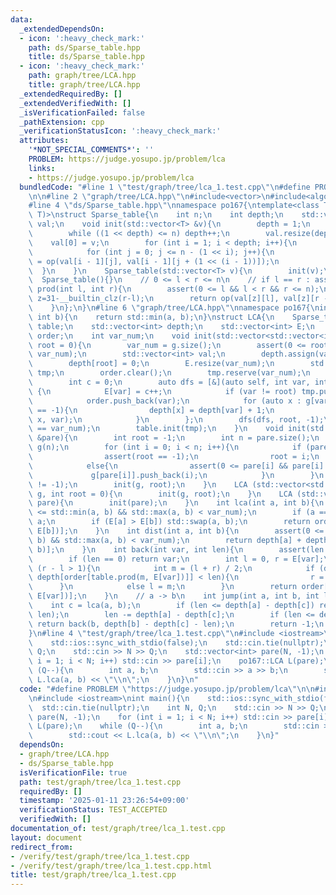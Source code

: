 ```yaml
---
data:
  _extendedDependsOn:
  - icon: ':heavy_check_mark:'
    path: ds/Sparse_table.hpp
    title: ds/Sparse_table.hpp
  - icon: ':heavy_check_mark:'
    path: graph/tree/LCA.hpp
    title: graph/tree/LCA.hpp
  _extendedRequiredBy: []
  _extendedVerifiedWith: []
  _isVerificationFailed: false
  _pathExtension: cpp
  _verificationStatusIcon: ':heavy_check_mark:'
  attributes:
    '*NOT_SPECIAL_COMMENTS*': ''
    PROBLEM: https://judge.yosupo.jp/problem/lca
    links:
    - https://judge.yosupo.jp/problem/lca
  bundledCode: "#line 1 \"test/graph/tree/lca_1.test.cpp\"\n#define PROBLEM \"https://judge.yosupo.jp/problem/lca\"\
    \n\n#line 2 \"graph/tree/LCA.hpp\"\n#include<vector>\n#include<algorithm>\n#include<cassert>\n\
    #line 4 \"ds/Sparse_table.hpp\"\nnamespace po167{\ntemplate<class T, T(*op)(T,\
    \ T)>\nstruct Sparse_table{\n    int n;\n    int depth;\n    std::vector<std::vector<T>>\
    \ val;\n    void init(std::vector<T> &v){\n        depth = 1;\n        n = v.size();\n\
    \        while ((1 << depth) <= n) depth++;\n        val.resize(depth);\n    \
    \    val[0] = v;\n        for (int i = 1; i < depth; i++){\n            val[i].resize(n);\n\
    \            for (int j = 0; j <= n - (1 << i); j++){\n                val[i][j]\
    \ = op(val[i - 1][j], val[i - 1][j + (1 << (i - 1))]);\n            }\n      \
    \  }\n    }\n    Sparse_table(std::vector<T> v){\n        init(v);\n    }\n  \
    \  Sparse_table(){}\n    // 0 <= l < r <= n\n    // if l == r : assert\n    T\
    \ prod(int l, int r){\n        assert(0 <= l && l < r && r <= n);\n        int\
    \ z=31-__builtin_clz(r-l);\n        return op(val[z][l], val[z][r - (1 << z)]);\n\
    \    }\n};\n}\n#line 6 \"graph/tree/LCA.hpp\"\nnamespace po167{\nint op(int a,\
    \ int b){\n    return std::min(a, b);\n}\nstruct LCA{\n    Sparse_table<int, op>\
    \ table;\n    std::vector<int> depth;\n    std::vector<int> E;\n    std::vector<int>\
    \ order;\n    int var_num;\n    void init(std::vector<std::vector<int>> &g, int\
    \ root = 0){\n        var_num = g.size();\n        assert(0 <= root && root <\
    \ var_num);\n        std::vector<int> val;\n        depth.assign(var_num, -1);\n\
    \        depth[root] = 0;\n        E.resize(var_num);\n        std::vector<int>\
    \ tmp;\n        order.clear();\n        tmp.reserve(var_num);\n        order.reserve(var_num);\n\
    \        int c = 0;\n        auto dfs = [&](auto self, int var, int pare) -> void\
    \ {\n            E[var] = c++;\n            if (var != root) tmp.push_back(E[pare]);\n\
    \            order.push_back(var);\n            for (auto x : g[var]) if (depth[x]\
    \ == -1){\n                depth[x] = depth[var] + 1;\n                self(self,\
    \ x, var);\n            }\n        };\n        dfs(dfs, root, -1);\n        assert(c\
    \ == var_num);\n        table.init(tmp);\n    }\n    void init(std::vector<int>\
    \ &pare){\n        int root = -1;\n        int n = pare.size();\n        std::vector<std::vector<int>>\
    \ g(n);\n        for (int i = 0; i < n; i++){\n            if (pare[i] < 0){\n\
    \                assert(root == -1);\n                root = i;\n            }\n\
    \            else{\n                assert(0 <= pare[i] && pare[i] < n);\n   \
    \             g[pare[i]].push_back(i);\n            }\n        }\n        assert(root\
    \ != -1);\n        init(g, root);\n    }\n    LCA (std::vector<std::vector<int>>\
    \ g, int root = 0){\n        init(g, root);\n    }\n    LCA (std::vector<int>\
    \ pare){\n        init(pare);\n    }\n    int lca(int a, int b){\n        assert(0\
    \ <= std::min(a, b) && std::max(a, b) < var_num);\n        if (a == b) return\
    \ a;\n        if (E[a] > E[b]) std::swap(a, b);\n        return order[table.prod(E[a],\
    \ E[b])];\n    }\n    int dist(int a, int b){\n        assert(0 <= std::min(a,\
    \ b) && std::max(a, b) < var_num);\n        return depth[a] + depth[b] - 2 * depth[lca(a,\
    \ b)];\n    }\n    int back(int var, int len){\n        assert(len <= depth[var]);\n\
    \        if (len == 0) return var;\n        int l = 0, r = E[var];\n        while\
    \ (r - l > 1){\n            int m = (l + r) / 2;\n            if (depth[var] -\
    \ depth[order[table.prod(m, E[var])]] < len){\n                r = m;\n      \
    \      }\n            else l = m;\n        }\n        return order[table.prod(l,\
    \ E[var])];\n    }\n    // a -> b\n    int jump(int a, int b, int len){\n    \
    \    int c = lca(a, b);\n        if (len <= depth[a] - depth[c]) return back(a,\
    \ len);\n        len -= depth[a] - depth[c];\n        if (len <= depth[b] - depth[c])\
    \ return back(b, depth[b] - depth[c] - len);\n        return -1;\n    }\n};\n\n\
    }\n#line 4 \"test/graph/tree/lca_1.test.cpp\"\n#include <iostream>\nint main(){\n\
    \    std::ios::sync_with_stdio(false);\n    std::cin.tie(nullptr);\n    int N,\
    \ Q;\n    std::cin >> N >> Q;\n    std::vector<int> pare(N, -1);\n    for (int\
    \ i = 1; i < N; i++) std::cin >> pare[i];\n    po167::LCA L(pare);\n    while\
    \ (Q--){\n        int a, b;\n        std::cin >> a >> b;\n        std::cout <<\
    \ L.lca(a, b) << \"\\n\";\n    }\n}\n"
  code: "#define PROBLEM \"https://judge.yosupo.jp/problem/lca\"\n\n#include \"../../../graph/tree/LCA.hpp\"\
    \n#include <iostream>\nint main(){\n    std::ios::sync_with_stdio(false);\n  \
    \  std::cin.tie(nullptr);\n    int N, Q;\n    std::cin >> N >> Q;\n    std::vector<int>\
    \ pare(N, -1);\n    for (int i = 1; i < N; i++) std::cin >> pare[i];\n    po167::LCA\
    \ L(pare);\n    while (Q--){\n        int a, b;\n        std::cin >> a >> b;\n\
    \        std::cout << L.lca(a, b) << \"\\n\";\n    }\n}"
  dependsOn:
  - graph/tree/LCA.hpp
  - ds/Sparse_table.hpp
  isVerificationFile: true
  path: test/graph/tree/lca_1.test.cpp
  requiredBy: []
  timestamp: '2025-01-11 23:26:54+09:00'
  verificationStatus: TEST_ACCEPTED
  verifiedWith: []
documentation_of: test/graph/tree/lca_1.test.cpp
layout: document
redirect_from:
- /verify/test/graph/tree/lca_1.test.cpp
- /verify/test/graph/tree/lca_1.test.cpp.html
title: test/graph/tree/lca_1.test.cpp
---
```

